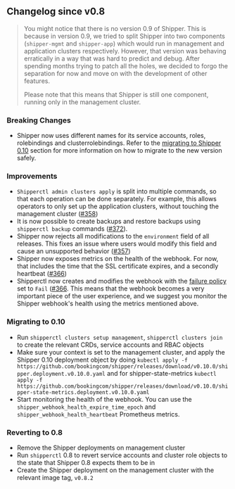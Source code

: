 ## Changelog since v0.8

> You might notice that there is no version 0.9 of Shipper. This is
> because in version 0.9, we tried to split Shipper into two components
> (`shipper-mgmt` and `shipper-app`) which would run in management and
> application clusters respectively. However, that version was behaving
> erratically in a way that was hard to predict and debug. After
> spending months trying to patch all the holes, we decided to forgo the
> separation for now and move on with the development of other features.
>
> Please note that this means that Shipper is still one component,
> running only in the management cluster.

### Breaking Changes

* Shipper now uses different names for its service accounts, roles,
  rolebindings and clusterrolebindings. Refer to the [migrating to Shipper 0.10][] 
  section for more information on how to migrate to
  the new version safely.

### Improvements

* `Shipperctl admin clusters apply` is split into multiple commands,
  so that each operation can be done separately. For example, this
  allows operators to only set up the application clusters, without
  touching the management cluster ([#358][])
* It is now possible to create backups and restore backups using 
  `shipperctl backup` commands ([#372][]).
* Shipper now rejects all modifications to the `environment` field of
  all releases. This fixes an issue where users would modify this
  field and cause an unsupported behavior ([#357][])
* Shipper now exposes metrics on the health of the webhook. For now,
  that includes the time that the SSL certificate expires, and a secondly
  heartbeat ([#366][])
* Shipperctl now creates and modifies the webhook with the [failure
  policy][] set to `Fail` ([#366][]. This means that the webhook
  becomes a very important piece of the user experience, and we
  suggest you monitor the Shipper webhook's health using the metrics
  mentioned above.

### Migrating to 0.10

- Run `shipperctl clusters setup management`, `shipperctl clusters
  join` to create the
  relevant CRDs, service accounts and RBAC objects
- Make sure your context is set to the management cluster, and apply
  the Shipper 0.10 deployment object by doing `kubectl apply
  -f
  https://github.com/bookingcom/shipper/releases/download/v0.10.0/shipper.deployment.v0.10.0.yaml`
  and for shipper-state-metrics `kubectl apply -f
  https://github.com/bookingcom/shipper/releases/download/v0.10.0/shipper-state-metrics.deployment.v0.10.0.yaml`
- Start monitoring the health of the webhook. You can use the
  `shipper_webhook_health_expire_time_epoch` and
  `shipper_webhook_health_heartbeat` Prometheus metrics.
  
### Reverting to 0.8

- Remove the Shipper deployments on management cluster
- Run `shipperctl` 0.8 to revert service accounts and cluster role objects
  to the state that Shipper 0.8
  expects them to be in
- Create the Shipper deployment on the management cluster with the
  relevant image tag, `v0.8.2`

[migrating to Shipper 0.10]: #Migrating-to-0.10
[#358]: https://github.com/bookingcom/shipper/pull/358
[#366]: https://github.com/bookingcom/shipper/pull/366
[#357]: https://github.com/bookingcom/shipper/pull/357
[#372]: https://github.com/bookingcom/shipper/pull/372
[failure policy]: https://kubernetes.io/docs/reference/access-authn-authz/extensible-admission-controllers/#failure-policy
